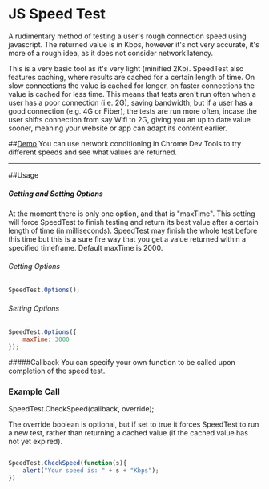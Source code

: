 JS Speed Test
=============

A rudimentary method of testing a user's rough connection speed using javascript. The returned value is in Kbps, however it's not very accurate, it's more of a rough idea, as it does not consider network latency.

This is a very basic tool as it's very light (minified 2Kb). SpeedTest also features caching, where results are cached for a certain length of time. On slow connections the value is cached for longer, on faster connections the value is cached for less time. This means that tests aren't run often when a user has a poor connection (i.e. 2G), saving bandwidth, but if a user has a good connection (e.g. 4G or Fiber), the tests are run more often, incase the user shifts connection from say Wifi to 2G, giving you an up to date value sooner, meaning your website or app can adapt its content earlier.

##[Demo](http://bameyrick.github.io/JS-Speed-Test/)
You can use network conditioning in Chrome Dev Tools to try different speeds and see what values are returned.

---
##Usage

##### Getting and Setting Options
At the moment there is only one option, and that is "maxTime". This setting will force SpeedTest to finish testing and return its best value after a certain length of time (in milliseconds). SpeedTest may finish the whole test before this time but this is a sure fire way that you get a value returned within a specified timeframe. Default maxTime is 2000.

###### Getting Options
```javascript
SpeedTest.Options();
```
###### Setting Options
```javascript
SpeedTest.Options({
    maxTime: 3000
});
```

#####Callback
You can specify your own function to be called upon completion of the speed test.


### Example Call

SpeedTest.CheckSpeed(callback, override);

The override boolean is optional, but if set to true it forces SpeedTest to run a new test, rather than returning a cached value (if the cached value has not yet expired).

```javascript

SpeedTest.CheckSpeed(function(s){
    alert("Your speed is: " + s + "Kbps");
})

```
